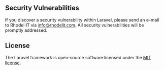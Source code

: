 

## Security Vulnerabilities

If you discover a security vulnerability within Laravel, please send an e-mail to Rhodel IT via [info@rhodelit.com](mailto:info@rhodelit.com). All security vulnerabilities will be promptly addressed.

## License

The Laravel framework is open-source software licensed under the [MIT license](https://opensource.org/licenses/MIT).
